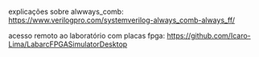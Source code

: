 explicações sobre alwways_comb:  https://www.verilogpro.com/systemverilog-always_comb-always_ff/


acesso remoto ao laboratório com placas fpga: https://github.com/Icaro-Lima/LabarcFPGASimulatorDesktop